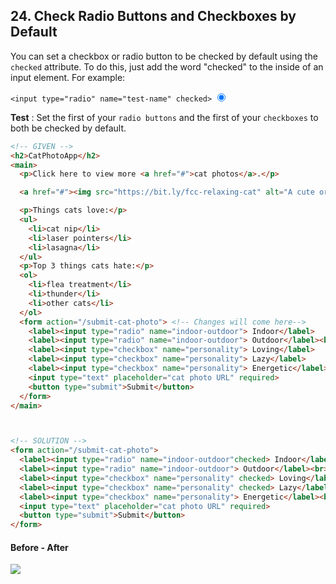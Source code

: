 ## 24. Check Radio Buttons and Checkboxes by Default

You can set a checkbox or radio button to be checked by default using the `checked` attribute.
To do this, just add the word "checked" to the inside of an input element. For example:

`<input type="radio" name="test-name" checked>`
<input type="radio" name="test-name" checked>

**Test** : Set the first of your `radio buttons` and the first of your `checkboxes` to both be checked by default.


```html
<!-- GIVEN -->
<h2>CatPhotoApp</h2>
<main>
  <p>Click here to view more <a href="#">cat photos</a>.</p>

  <a href="#"><img src="https://bit.ly/fcc-relaxing-cat" alt="A cute orange cat lying on its back."></a>

  <p>Things cats love:</p>
  <ul>
    <li>cat nip</li>
    <li>laser pointers</li>
    <li>lasagna</li>
  </ul>
  <p>Top 3 things cats hate:</p>
  <ol>
    <li>flea treatment</li>
    <li>thunder</li>
    <li>other cats</li>
  </ol>
  <form action="/submit-cat-photo"> <!-- Changes will come here-->
    <label><input type="radio" name="indoor-outdoor"> Indoor</label>
    <label><input type="radio" name="indoor-outdoor"> Outdoor</label><br>
    <label><input type="checkbox" name="personality"> Loving</label>
    <label><input type="checkbox" name="personality"> Lazy</label>
    <label><input type="checkbox" name="personality"> Energetic</label><br>
    <input type="text" placeholder="cat photo URL" required>
    <button type="submit">Submit</button>
  </form>
</main>



<!-- SOLUTION -->
<form action="/submit-cat-photo">
  <label><input type="radio" name="indoor-outdoor"checked> Indoor</label>
  <label><input type="radio" name="indoor-outdoor"> Outdoor</label><br>
  <label><input type="checkbox" name="personality" checked> Loving</label>
  <label><input type="checkbox" name="personality" checked> Lazy</label>
  <label><input type="checkbox" name="personality"> Energetic</label><br>
  <input type="text" placeholder="cat photo URL" required>
  <button type="submit">Submit</button>
</form>
```



#### Before - After

![](http://i68.tinypic.com/kbvk09.png)
